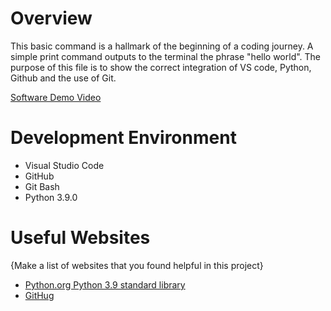 # Overview

This basic command is a hallmark of the beginning of a coding journey. A simple print command outputs to the terminal the phrase "hello world". The purpose of this file is to show the correct integration of VS code, Python, Github and the use of Git. 

[Software Demo Video](http://youtube.link.goes.here)

# Development Environment
- Visual Studio Code
- GitHub
- Git Bash
- Python 3.9.0

# Useful Websites

{Make a list of websites that you found helpful in this project}
* [Python.org Python 3.9 standard library](https://docs.python.org/3/library/index.html)
* [GitHug](https://github.com/)